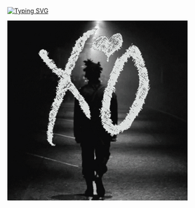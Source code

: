 <a href="https://git.io/typing-svg"><img src="https://readme-typing-svg.herokuapp.com?font=Pixelify+Sans&duration=2000&pause=1000&width=435&height=30&lines=Hello%2C+World!;I+am+Rahul+Raj.;Beginner%2C+but+enthusiastic+coder.;Exploring+the+world+of+coding.;On+a+journey+to+bridge+art+and+technology.;+Love+to+explore+new+horizons.;A+stargazer+and+an+explorer+of+the+cosmos." alt="Typing SVG" /></a>

<img src="img/xo-weeknd-gitter.gif" alt="xo-weeknd-gitter" border="0">


<!--
**lisztomania23/lisztomania23** is a ✨ _special_ ✨ repository because its `README.md` (this file) appears on your GitHub profile.

Here are some ideas to get you started:

- 🔭 I’m currently working on ...
- 🌱 I’m currently learning ...
- 👯 I’m looking to collaborate on ...
- 🤔 I’m looking for help with ...
- 💬 Ask me about ...
- 📫 How to reach me: ...
- 😄 Pronouns: ...
- ⚡ Fun fact: ...
-->
